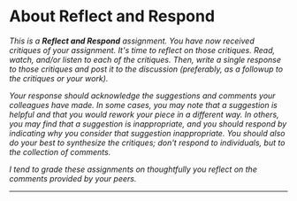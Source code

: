 About Reflect and Respond
=========================

_This is a **Reflect and Respond** assignment.  You have now received
critiques of your assignment.  It's time to reflect on those
critiques.  Read, watch, and/or listen to each of the critiques.
Then, write a single response to those critiques and post it to the
discussion (preferably, as a followup to the critiques or your work)._

_Your response should acknowledge the suggestions and comments your
colleagues have made.  In some cases, you may note that a suggestion
is helpful and that you would rework your piece in a different way.
In others, you may find that a suggestion is inappropriate, and you
should respond by indicating why you consider that suggestion
inappropriate.  You should also do your best to synthesize the
critiques; don't respond to individuals, but to the collection of
comments._

_I tend to grade these assignments on thoughtfully you reflect on the
comments provided by your peers._

---


